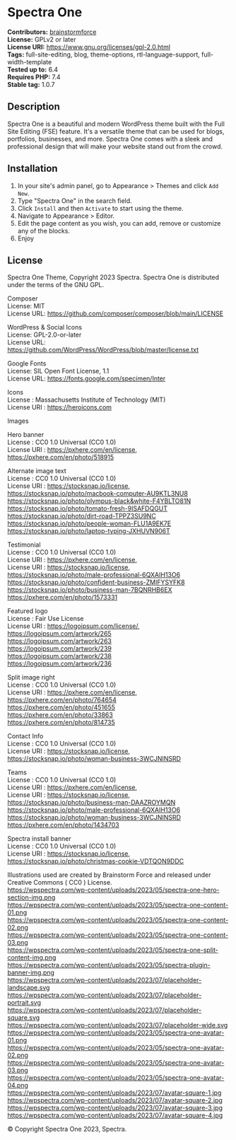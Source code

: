 # Spectra One #
**Contributors:** [brainstormforce](https://profiles.wordpress.org/brainstormforce/)  
**License:** GPLv2 or later  
**License URI:** https://www.gnu.org/licenses/gpl-2.0.html  
**Tags:** full-site-editing, blog, theme-options, rtl-language-support, full-width-template  
**Tested up to:** 6.4  
**Requires PHP:** 7.4  
**Stable tag:** 1.0.7  

## Description ##

Spectra One is a beautiful and modern WordPress theme built with the Full Site Editing (FSE) feature. It's a versatile theme that can be used for blogs, portfolios, businesses, and more. Spectra One comes with a sleek and professional design that will make your website stand out from the crowd.


## Installation ##

1. In your site's admin panel, go to Appearance > Themes and click `Add New`.
2. Type "Spectra One" in the search field.
3. Click `Install` and then `Activate` to start using the theme.
4. Navigate to Appearance > Editor.
5. Edit the page content as you wish, you can add, remove or customize any of the blocks.
6. Enjoy

## License ##
Spectra One Theme, Copyright 2023 Spectra. Spectra One is distributed under the terms of the GNU GPL.

Composer  
License: MIT  
License URL: https://github.com/composer/composer/blob/main/LICENSE  

WordPress & Social Icons  
License: GPL-2.0-or-later  
License URL: https://github.com/WordPress/WordPress/blob/master/license.txt  

Google Fonts  
License: SIL Open Font License, 1.1  
License URL: https://fonts.google.com/specimen/Inter  

Icons  
License : Massachusetts Institute of Technology (MIT)   
License URI : https://heroicons.com  


Images

Hero banner  
License : CC0 1.0 Universal (CC0 1.0)  
License URI : https://pxhere.com/en/license,  
https://pxhere.com/en/photo/518915 

Alternate image text  
License : CC0 1.0 Universal (CC0 1.0)  
License URI : https://stocksnap.io/license,  
https://stocksnap.io/photo/macbook-computer-AU9KTL3NU8  
https://stocksnap.io/photo/olympus-black&white-F4YBLTO81N  
https://stocksnap.io/photo/tomato-fresh-9ISAFDQGUT  
https://stocksnap.io/photo/dirt-road-TPPZ3SU9NC  
https://stocksnap.io/photo/people-woman-FLU1A9EK7E  
https://stocksnap.io/photo/laptop-typing-JXHUVN906T  

Testimonial  
License : CC0 1.0 Universal (CC0 1.0)  
License URI : https://pxhere.com/en/license,  
License URI : https://stocksnap.io/license,  
https://stocksnap.io/photo/male-professional-6QXAIH13O6  
https://stocksnap.io/photo/confident-business-ZMIFYSYFK8  
https://stocksnap.io/photo/business-man-7BQNRHB6EX  
​​https://pxhere.com/en/photo/1573331  

Featured logo  
License : Fair Use License  
License URI : https://logoipsum.com/license/,  
https://logoipsum.com/artwork/265  
https://logoipsum.com/artwork/263  
https://logoipsum.com/artwork/239  
https://logoipsum.com/artwork/238  
https://logoipsum.com/artwork/236  

Split image right  
License : CC0 1.0 Universal (CC0 1.0)  
License URI : https://pxhere.com/en/license,  
https://pxhere.com/en/photo/764654  
https://pxhere.com/en/photo/451655  
https://pxhere.com/en/photo/33863  
https://pxhere.com/en/photo/814735  

Contact Info  
License : CC0 1.0 Universal (CC0 1.0)  
License URI : https://stocksnap.io/license,  
https://stocksnap.io/photo/woman-business-3WCJNINSRD  

Teams  
License : CC0 1.0 Universal (CC0 1.0)  
License URI : https://pxhere.com/en/license,  
License URI : https://stocksnap.io/license,  
https://stocksnap.io/photo/business-man-DAAZROYMQN  
https://stocksnap.io/photo/male-professional-6QXAIH13O6  
https://stocksnap.io/photo/woman-business-3WCJNINSRD  
https://pxhere.com/en/photo/1434703  

Spectra install banner  
License : CC0 1.0 Universal (CC0 1.0)  
License URI : https://stocksnap.io/license,  
https://stocksnap.io/photo/christmas-cookie-VDTQON9DDC  


Illustrations used are created by Brainstorm Force and released under Creative Commons ( CC0 ) License.  
https://wpspectra.com/wp-content/uploads/2023/05/spectra-one-hero-section-img.png  
https://wpspectra.com/wp-content/uploads/2023/05/spectra-one-content-01.png  
https://wpspectra.com/wp-content/uploads/2023/05/spectra-one-content-02.png  
https://wpspectra.com/wp-content/uploads/2023/05/spectra-one-content-03.png  
https://wpspectra.com/wp-content/uploads/2023/05/spectra-one-split-content-img.png  
https://wpspectra.com/wp-content/uploads/2023/05/spectra-plugin-banner-img.png  
https://wpspectra.com/wp-content/uploads/2023/07/placeholder-landscape.svg  
https://wpspectra.com/wp-content/uploads/2023/07/placeholder-portrait.svg  
https://wpspectra.com/wp-content/uploads/2023/07/placeholder-square.svg  
https://wpspectra.com/wp-content/uploads/2023/07/placeholder-wide.svg  
https://wpspectra.com/wp-content/uploads/2023/05/spectra-one-avatar-01.png  
https://wpspectra.com/wp-content/uploads/2023/05/spectra-one-avatar-02.png  
https://wpspectra.com/wp-content/uploads/2023/05/spectra-one-avatar-03.png  
https://wpspectra.com/wp-content/uploads/2023/05/spectra-one-avatar-04.png  
https://wpspectra.com/wp-content/uploads/2023/07/avatar-square-1.jpg  
https://wpspectra.com/wp-content/uploads/2023/07/avatar-square-2.jpg  
https://wpspectra.com/wp-content/uploads/2023/07/avatar-square-3.jpg  
https://wpspectra.com/wp-content/uploads/2023/07/avatar-square-4.jpg  


© Copyright Spectra One 2023, Spectra.